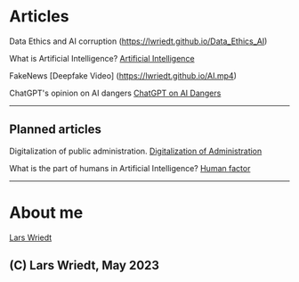 
# Articles

Data Ethics and AI corruption
(https://lwriedt.github.io/Data_Ethics_AI)

What is Artificial Intelligence? [Artificial Intelligence](https://lwriedt.github.io/AI_Definition)

FakeNews [Deepfake Video]
(https://lwriedt.github.io/AI.mp4)

ChatGPT's opinion on AI dangers [ChatGPT on AI Dangers](https://lwriedt.github.io/ChatGPT_Text_on_AI_Dangers)

---

## Planned articles

Digitalization of public administration. [Digitalization of Administration](https://lwriedt.github.io/digital)

What is the part of humans in Artificial Intelligence? [Human factor](https://lwriedt.github.io/human_factor)

---

# About me

[Lars Wriedt](https://lwriedt.github.io/aboutme)

## (C) Lars Wriedt, May 2023
